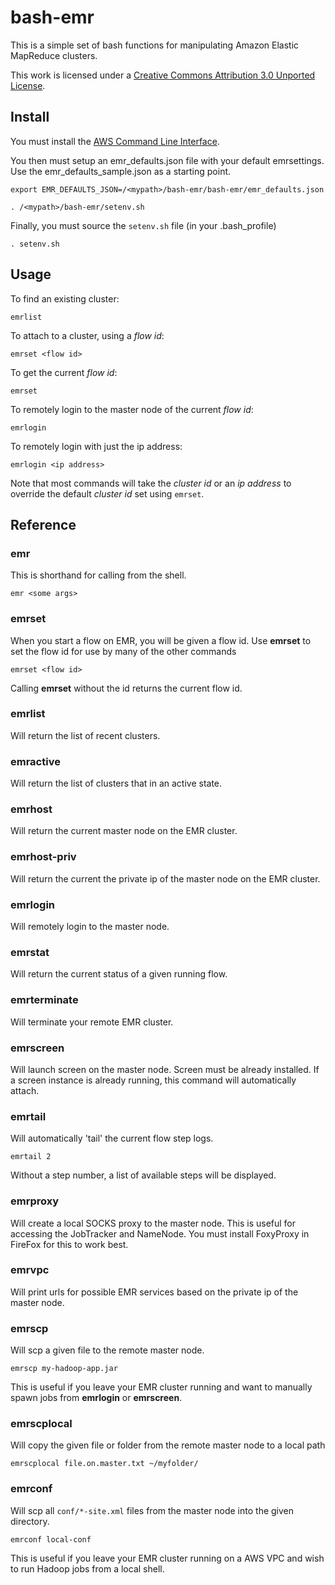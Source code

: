 bash-emr
========

This is a simple set of bash functions for manipulating
Amazon Elastic MapReduce clusters.

This work is licensed under a
[Creative Commons Attribution 3.0 Unported License](http://creativecommons.org/licenses/by/3.0/).

Install
-----

You must install the [AWS Command Line Interface](http://aws.amazon.com/cli/).

You then must setup an emr_defaults.json file with your default emrsettings. Use
the emr_defaults_sample.json as a starting point.

    export EMR_DEFAULTS_JSON=/<mypath>/bash-emr/bash-emr/emr_defaults.json

    . /<mypath>/bash-emr/setenv.sh

Finally, you must source the `setenv.sh` file (in your .bash_profile)

    . setenv.sh


Usage
-----

To find an existing cluster:

	emrlist

To attach to a cluster, using a _flow id_:

    emrset <flow id>

To get the current _flow id_:

	emrset

To remotely login to the master node of the current _flow id_:

	emrlogin

To remotely login with just the ip address:

	emrlogin <ip address>

Note that most commands will take the _cluster id_ or an _ip address_ to
override the default _cluster id_ set using `emrset`.

Reference
---------

### emr
This is shorthand for calling from the shell.

    emr <some args>

### emrset
When you start a flow on EMR, you will be given a flow id.
Use __emrset__ to set the flow id for use by many of the other commands

    emrset <flow id>

Calling __emrset__ without the id returns the current flow id.

### emrlist
Will return the list of recent clusters.

### emractive
Will return the list of clusters that in an active state.

### emrhost
Will return the current master node on the EMR cluster.

### emrhost-priv
Will return the current the private ip of the master node on the EMR cluster.

### emrlogin
Will remotely login to the master node.

### emrstat
Will return the current status of a given running flow.

### emrterminate
Will terminate your remote EMR cluster.

### emrscreen
Will launch screen on the master node. Screen must be already installed.
If a screen instance is already running, this command will automatically attach.

### emrtail
Will automatically 'tail' the current flow step logs.

    emrtail 2

Without a step number, a list of available steps will be displayed.

### emrproxy
Will create a local SOCKS proxy to the master node. This is useful for accessing
the JobTracker and NameNode. You must install FoxyProxy in FireFox for this to
work best.

### emrvpc
Will print urls for possible EMR services based on the private ip of the
master node.

### emrscp
Will scp a given file to the remote master node.

    emrscp my-hadoop-app.jar

This is useful if you leave your EMR cluster running and want to manually spawn
jobs from __emrlogin__ or __emrscreen__.

### emrscplocal
Will copy the given file or folder from the remote master node to a local path

    emrscplocal file.on.master.txt ~/myfolder/

### emrconf
Will scp all `conf/*-site.xml` files from the master node into the given
directory.

    emrconf local-conf

This is useful if you leave your EMR cluster running on a AWS VPC and wish to
run Hadoop jobs from a local shell.
